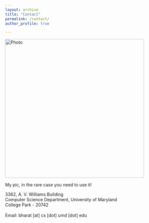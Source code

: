 ```yaml
---
layout: archive
title: "Contact"
permalink: /contact/
author_profile: true

---
```



<p>
 <img src="http://bharatsingh430.github.io/images/avatar.jpg?raw=true" alt="Photo" style="width: 450px;"/> 
</p>

My pic, in the rare case you need to use it!

3362, A. V. Williams Building<br>
Computer Science Department, University of Maryland<br>
College Park - 20742<br> <br>
Email: bharat [at] cs [dot] umd [dot] edu


